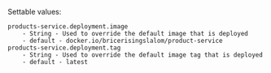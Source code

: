 Settable values:

    products-service.deployment.image
        - String - Used to override the default image that is deployed
        - default - docker.io/bricerisingslalom/product-service
    products-service.deployment.tag
        - String - Used to override the default image tag that is deployed
        - default - latest
